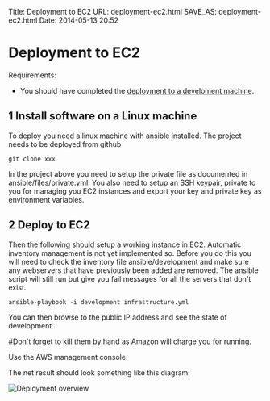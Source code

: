 Title: Deployment to EC2
URL: deployment-ec2.html
SAVE_AS: deployment-ec2.html
Date: 2014-05-13 20:52

# Deployment to EC2

Requirements:
 * You should have completed the [deployment to a develoment machine][].

[deployment to a develoment machine]:  http://drummonds.github.io/galleria/images/deployment-intial.html

## 1 Install software on a Linux machine
To deploy you need a linux machine with ansible installed.  The project needs to be deployed from github

````
git clone xxx
````

In the project above you need to setup the private file as documented in ansible/files/private.yml.  You also need to setup an SSH keypair, private to you for managing you EC2 instances and export your key and private key as environment variables.

## 2 Deploy to EC2

Then the following should setup a working instance in EC2.  Automatic inventory management is not yet implemented so.  Before you do this you will need to check the inventory file  ansible/development and make sure any webservers that have previously been added are removed.  The ansible script will still run but give you fail messages for all the servers that don't exist.

````
ansible-playbook -i development infrastructure.yml
````

You can then browse to the public IP address and see the state of development.

#Don't forget to kill them by hand as Amazon will charge you for running.

Use the AWS management console.

The net result should look something like this diagram:

![Deployment overview][]

[Deployment overview]: http://drummonds.github.io/galleria/images/deployment-overview.png




